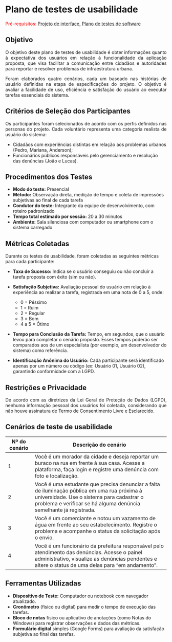 # Plano de testes de usabilidade

<span style="color:red">Pré-requisitos: <a href="04-Projeto-interface.md"> Projeto de interface</a></span>, <a href="07-Plano-testes-software.md"> Plano de testes de software</a>

## Objetivo
<p align="justify">O objetivo deste plano de testes de usabilidade é obter informações quanto à expectativa dos usuários em relação à funcionalidade da aplicação proposta, que visa facilitar a comunicação entre cidadãos e autoridades para reportar e resolver problemas de infraestrutura urbana.</p>
<p align="justify">Foram elaborados quatro cenários, cada um baseado nas histórias de usuário definidas na etapa de especificações do projeto. O objetivo é avaliar a facilidade de uso, eficiência e satisfação do usuário ao executar tarefas essenciais do sistema.</p>

## Critérios de Seleção dos Participantes
<p align="justify">Os participantes foram selecionados de acordo com os perfis definidos nas personas do projeto. Cada voluntário representa uma categoria realista de usuário do sistema:</p>

- Cidadãos com experiências distintas em relação aos problemas urbanos (Pedro, Mariana, Anderson);
- Funcionários públicos responsáveis pelo gerenciamento e resolução das denúncias (João e Lucas).

## Procedimentos dos Testes
- **Modo do teste:** Presencial
- **Método:** Observação direta, medição de tempo e coleta de impressões subjetivas ao final de cada tarefa
- **Condutor do teste:** Integrante da equipe de desenvolvimento, com roteiro padronizado
- **Tempo total estimado por sessão:** 20 a 30 minutos
- **Ambiente:** Sala silenciosa com computador ou smartphone com o sistema carregado

## Métricas Coletadas
Durante os testes de usabilidade, foram coletadas as seguintes métricas para cada participante:

- **Taxa de Sucesso:** Indica se o usuário conseguiu ou não concluir a tarefa proposta com êxito (sim ou não).
- **Satisfação Subjetiva:** Avaliação pessoal do usuário em relação à experiência ao realizar a tarefa, registrada em uma nota de 0 a 5, onde:
  
  - 0 = Péssimo
  - 1 = Ruim
  - 2 = Regular
  - 3 = Bom
  - 4 a 5 = Ótimo

- **Tempo para Conclusão da Tarefa:** Tempo, em segundos, que o usuário levou para completar o cenário proposto. Esses tempos poderão ser comparados aos de um especialista (por exemplo, um desenvolvedor do sistema) como referência.
- **Identificação Anônima do Usuário:** Cada participante será identificado apenas por um número ou código (ex: Usuário 01, Usuário 02), garantindo conformidade com a LGPD.

## Restrições e Privacidade
<p align="justify">De acordo com as diretrizes da Lei Geral de Proteção de Dados (LGPD), nenhuma informação pessoal dos usuários foi coletada, considerando que não houve assinatura de Termo de Consentimento Livre e Esclarecido.</p>

## Cenários de teste de usabilidade

| Nº do cenário | Descrição do cenário |
|---------------|----------------------|
| 1             | Você é um morador da cidade e deseja reportar um buraco na rua em frente à sua casa. Acesse a plataforma, faça login e registre uma denúncia com foto e localização. |
| 2             | Você é uma estudante que precisa denunciar a falta de iluminação pública em uma rua próxima à universidade. Use o sistema para cadastrar o problema e verificar se há alguma denúncia semelhante já registrada. |
| 3             | Você é um comerciante e notou um vazamento de água em frente ao seu estabelecimento. Registre o problema e acompanhe o status da solicitação após o envio. |
| 4             | Você é um funcionário da prefeitura responsável pelo atendimento das denúncias. Acesse o painel administrativo, visualize as denúncias pendentes e altere o status de uma delas para “em andamento”. |

## Ferramentas Utilizadas
- **Dispositivo de Teste:** Computador ou notebook com navegador atualizado.
- **Cronômetro** (físico ou digital) para medir o tempo de execução das tarefas.
- **Bloco de notas** físico ou aplicativo de anotações (como Notas do Windows) para registrar observações e dados das métricas.
- **Formulário digital** simples (Google Forms) para avaliação da satisfação subjetiva ao final das tarefas.

